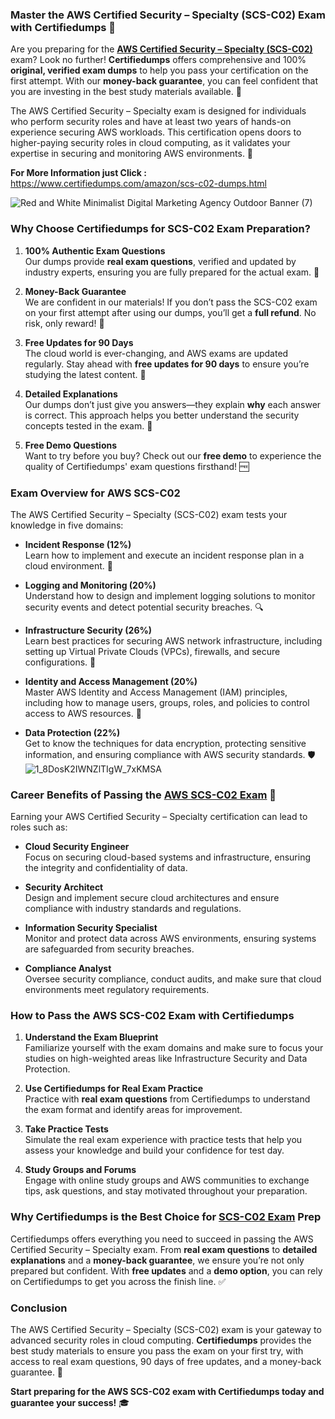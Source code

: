 ### Master the AWS Certified Security – Specialty (SCS-C02) Exam with Certifiedumps 🚀

Are you preparing for the **[AWS Certified Security – Specialty (SCS-C02)](https://www.certifiedumps.com/amazon/scs-c02-dumps.html)** exam? Look no further! **Certifiedumps** offers comprehensive and 100% **original, verified exam dumps** to help you pass your certification on the first attempt. With our **money-back guarantee**, you can feel confident that you are investing in the best study materials available. 💯

The AWS Certified Security – Specialty exam is designed for individuals who perform security roles and have at least two years of hands-on experience securing AWS workloads. This certification opens doors to higher-paying security roles in cloud computing, as it validates your expertise in securing and monitoring AWS environments. 🌟

**For More Information just Click :** https://www.certifiedumps.com/amazon/scs-c02-dumps.html

![Red and White Minimalist Digital Marketing Agency Outdoor Banner (7)](https://github.com/user-attachments/assets/8efce9a7-f83b-4775-a9f4-aa9b8490c9ee)

### Why Choose Certifiedumps for SCS-C02 Exam Preparation?

1. **100% Authentic Exam Questions**  
   Our dumps provide **real exam questions**, verified and updated by industry experts, ensuring you are fully prepared for the actual exam. 📘

2. **Money-Back Guarantee**  
   We are confident in our materials! If you don’t pass the SCS-C02 exam on your first attempt after using our dumps, you’ll get a **full refund**. No risk, only reward! 💸

3. **Free Updates for 90 Days**  
   The cloud world is ever-changing, and AWS exams are updated regularly. Stay ahead with **free updates for 90 days** to ensure you’re studying the latest content. 📅

4. **Detailed Explanations**  
   Our dumps don’t just give you answers—they explain **why** each answer is correct. This approach helps you better understand the security concepts tested in the exam. 🧠

5. **Free Demo Questions**  
   Want to try before you buy? Check out our **free demo** to experience the quality of Certifiedumps' exam questions firsthand! 🆓

### Exam Overview for AWS SCS-C02

The AWS Certified Security – Specialty (SCS-C02) exam tests your knowledge in five domains:

- **Incident Response (12%)**  
   Learn how to implement and execute an incident response plan in a cloud environment. 🚨

- **Logging and Monitoring (20%)**  
   Understand how to design and implement logging solutions to monitor security events and detect potential security breaches. 🔍

- **Infrastructure Security (26%)**  
   Learn best practices for securing AWS network infrastructure, including setting up Virtual Private Clouds (VPCs), firewalls, and secure configurations. 🔐

- **Identity and Access Management (20%)**  
   Master AWS Identity and Access Management (IAM) principles, including how to manage users, groups, roles, and policies to control access to AWS resources. 🔑

- **Data Protection (22%)**  
   Get to know the techniques for data encryption, protecting sensitive information, and ensuring compliance with AWS security standards. 🛡️
![1_8DosK2IWNZlTIgW_7xKMSA](https://github.com/user-attachments/assets/43e09ed4-6a59-41fc-b3c8-838bc8c95300)

### Career Benefits of Passing the [AWS SCS-C02 Exam](https://www.certifiedumps.com/amazon/scs-c02-dumps.html) 💼

Earning your AWS Certified Security – Specialty certification can lead to roles such as:

- **Cloud Security Engineer**  
   Focus on securing cloud-based systems and infrastructure, ensuring the integrity and confidentiality of data.

- **Security Architect**  
   Design and implement secure cloud architectures and ensure compliance with industry standards and regulations.

- **Information Security Specialist**  
   Monitor and protect data across AWS environments, ensuring systems are safeguarded from security breaches.

- **Compliance Analyst**  
   Oversee security compliance, conduct audits, and make sure that cloud environments meet regulatory requirements.

### How to Pass the AWS SCS-C02 Exam with Certifiedumps

1. **Understand the Exam Blueprint**  
   Familiarize yourself with the exam domains and make sure to focus your studies on high-weighted areas like Infrastructure Security and Data Protection.

2. **Use Certifiedumps for Real Exam Practice**  
   Practice with **real exam questions** from Certifiedumps to understand the exam format and identify areas for improvement.

3. **Take Practice Tests**  
   Simulate the real exam experience with practice tests that help you assess your knowledge and build your confidence for test day.

4. **Study Groups and Forums**  
   Engage with online study groups and AWS communities to exchange tips, ask questions, and stay motivated throughout your preparation.

### Why Certifiedumps is the Best Choice for [SCS-C02 Exam](https://www.certifiedumps.com/amazon/scs-c02-dumps.html) Prep

Certifiedumps offers everything you need to succeed in passing the AWS Certified Security – Specialty exam. From **real exam questions** to **detailed explanations** and a **money-back guarantee**, we ensure you’re not only prepared but confident. With **free updates** and a **demo option**, you can rely on Certifiedumps to get you across the finish line. ✅

### Conclusion

The AWS Certified Security – Specialty (SCS-C02) exam is your gateway to advanced security roles in cloud computing. **Certifiedumps** provides the best study materials to ensure you pass the exam on your first try, with access to real exam questions, 90 days of free updates, and a money-back guarantee. 🌟

**Start preparing for the AWS SCS-C02 exam with Certifiedumps today and guarantee your success!** 🎓
